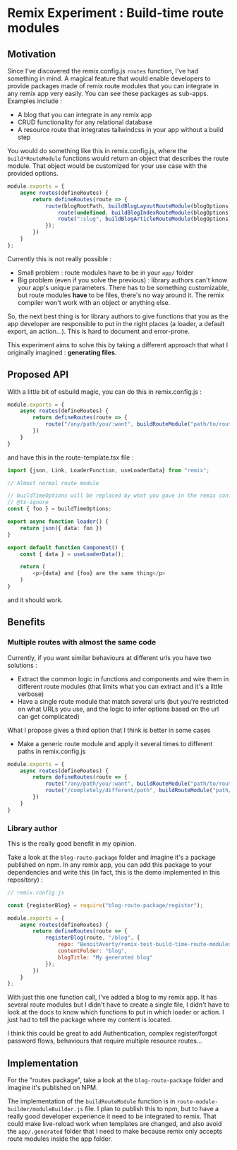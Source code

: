 # Remix Experiment : Build-time route modules

## Motivation

Since I've discovered the remix.config.js `routes` function, I've had something in mind. A magical feature that would enable developers to provide packages made of remix route modules that you can integrate in any remix app very easily. You can see these packages as sub-apps. Examples include : 

 - A blog that you can integrate in any remix app
 - CRUD functionality for any relational database
 - A resource route that integrates tailwindcss in your app without a build step

You would do something like this in remix.config.js, where the `build*RouteModule` functions would return an object that describes the route module. That object would be customized for your use case with the provided options. 

```javascript
module.exports = {
    async routes(defineRoutes) {
        return defineRoutes(route => {
            route(blogRootPath, buildBlogLayoutRouteModule(blogOptions), () => {
                route(undefined, buildBlogIndexRouteModule(blogOptions), {index: true})
                route(":slug", buildBlogArticleRouteModule(blogOptions))
            });
        })
    }
};
```

Currently this is not really possible : 

 - Small problem : route modules have to be in your `app/` folder
 - Big problem (even if you solve the previous) : library authors can't know your app's unique parameters. There has to be something customizable, but route modules **have** to be files, there's no way around it. The remix compiler won't work with an object or anything else.

So, the next best thing is for library authors to give functions that you as the app developer are responsible to put in the right places (a loader, a default export, an action...). This is hard to document and error-prone.

This experiment aims to solve this by taking a different approach that what I originally imagined : **generating files**.

## Proposed API

With a little bit of esbuild magic, you can do this in remix.config.js : 

```javascript
module.exports = {
    async routes(defineRoutes) {
        return defineRoutes(route => {
            route("/any/path/you/:want", buildRouteModule("path/to/route-template.tsx", {foo: "bar"}))
        })
    }
}
```

and have this in the route-template.tsx file : 

```typescript jsx
import {json, Link, LoaderFunction, useLoaderData} from "remix";

// Almost normal route module

// buildTimeOptions will be replaced by what you gave in the remix config file 
// @ts-ignore
const { foo } = buildTimeOptions;

export async function loader() {
    return json({ data: foo }) 
}

export default function Component() {
    const { data } = useLoaderData();

    return (
        <p>{data} and {foo} are the same thing</p>
    )
}
```

and it should work.

## Benefits

### Multiple routes with almost the same code

Currently, if you want similar behaviours at different urls you have two solutions : 

 - Extract the common logic in functions and components and wire them in different route modules (that limits what you can extract and it's a little verbose)
 - Have a single route module that match several urls (but you're restricted on what URLs you use, and the logic to infer options based on the url can get complicated)

What I propose gives a third option that I think is better in some cases

 - Make a generic route module and apply it several times to different paths in remix.config.js 
```javascript
module.exports = {
    async routes(defineRoutes) {
        return defineRoutes(route => {
            route("/any/path/you/:want", buildRouteModule("path/to/route-template.tsx", {foo: "bar"}))
            route("/completely/different/path", buildRouteModule("path/to/route-template.tsx", {foo: "kung"}))
        })
    }
}
```

### Library author

This is the really good benefit in my opinion. 

Take a look at the `blog-route-package` folder and imagine it's a package published on npm. In any remix app, you can add this package to your dependencies and write this (in fact, this is the demo implemented in this repository) : 

```javascript
// remix.config.js

const {registerBlog} = require("blog-route-package/register");

module.exports = {
    async routes(defineRoutes) {
        return defineRoutes(route => {
            registerBlog(route, "/blog", {
                repo: "BenoitAverty/remix-test-build-time-route-modules",
                contentFolder: "blog",
                blogTitle: "My generated blog"
            });
        })
    }
};
```

With just this one function call, I've added a blog to my remix app. It has several route modules but I didn't have to create a single file, I didn't have to look at the docs to know which functions to put in which loader or action. I just had to tell the package where my content is located.

I think this could be great to add Authentication, complex register/forgot password flows, behaviours that require multiple resource routes...

## Implementation

For the "routes package", take a look at the `blog-route-package` folder and imagine it's published on NPM.

The implementation of the `buildRouteModule` function is in `route-module-builder/moduleBuilder.js` file. I plan to publish this to npm, but to have a really good developer experience it need to be integrated to remix. That could make live-reload work when templates are changed, and also avoid the `app/.generated` folder that I need to make because remix only accepts route modules inside the app folder.
